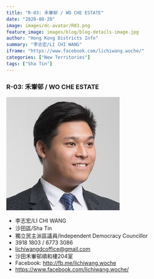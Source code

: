 ```yaml
---
title: "R-03: 禾輋邨 / WO CHE ESTATE"
date: "2020-08-20"
image: images/dc-avatar/R03.png
feature_image: images/blog/blog-details-image.jpg
author: "Hong Kong Districts Info"
summary: "李志宏/LI CHI WANG"
iframe: "https://www.facebook.com/lichiwang.woche/"
categories: ["New Territories"]
tags: ["Sha Tin"]
---
```


### R-03: 禾輋邨 / WO CHE ESTATE  
![](/images/dc-avatar/R03.png)  

 - 李志宏/LI CHI WANG  
 - 沙田區/Sha Tin  
 - 獨立民主派區議員/Independent Democracy Councillor  
 - 3918 1803 / 6773 3086  
 - lichiwangdcoffice@gmail.com  
 - 沙田禾輋邨順和樓204室  
 - Facebook: http://fb.me/lichiwang.woche  
 - https://www.facebook.com/lichiwang.woche/
